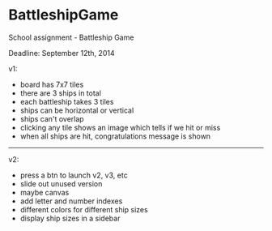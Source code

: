 BattleshipGame
==============

School assignment - Battleship Game

Deadline: September 12th, 2014

v1:
* board has 7x7 tiles
* there are 3 ships in total
* each battleship takes 3 tiles
* ships can be horizontal or vertical
* ships can't overlap
* clicking any tile shows an image which tells if we hit or miss
* when all ships are hit, congratulations message is shown

---------------
v2:
* press a btn to launch v2, v3, etc
* slide out unused version
* maybe canvas
* add letter and number indexes
* different colors for different ship sizes
* display ship sizes in a sidebar